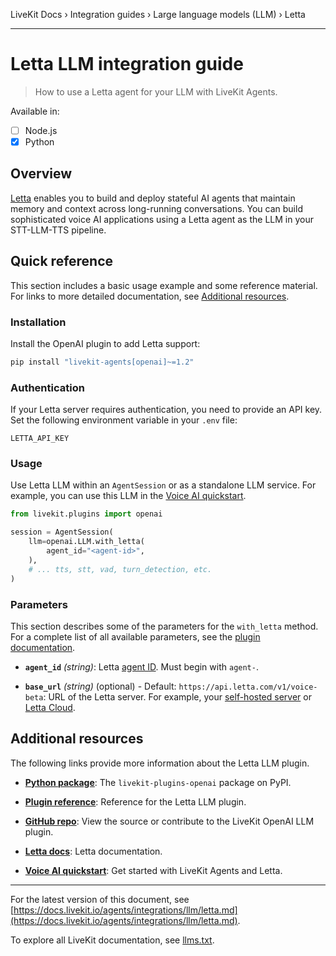 LiveKit Docs › Integration guides › Large language models (LLM) › Letta

---

# Letta LLM integration guide

> How to use a Letta agent for your LLM with LiveKit Agents.

Available in:
- [ ] Node.js
- [x] Python

## Overview

[Letta](https://docs.letta.com/overview) enables you to build and deploy stateful AI agents that maintain memory and context across long-running conversations. You can build sophisticated voice AI applications using a Letta agent as the LLM in your STT-LLM-TTS pipeline.

## Quick reference

This section includes a basic usage example and some reference material. For links to more detailed documentation, see [Additional resources](#additional-resources).

### Installation

Install the OpenAI plugin to add Letta support:

```bash
pip install "livekit-agents[openai]~=1.2"

```

### Authentication

If your Letta server requires authentication, you need to provide an API key. Set the following environment variable in your `.env` file:

`LETTA_API_KEY`

### Usage

Use Letta LLM within an `AgentSession` or as a standalone LLM service. For example, you can use this LLM in the [Voice AI quickstart](https://docs.livekit.io/agents/start/voice-ai.md).

```python
from livekit.plugins import openai

session = AgentSession(
    llm=openai.LLM.with_letta(
        agent_id="<agent-id>",
    ),
    # ... tts, stt, vad, turn_detection, etc.
)

```

### Parameters

This section describes some of the parameters for the `with_letta` method. For a complete list of all available parameters, see the [plugin documentation](https://docs.livekit.io/reference/python/v1/livekit/plugins/openai/index.html.md#livekit.plugins.openai.LLM.with_letta).

- **`agent_id`** _(string)_: Letta [agent ID](https://docs.letta.com/guides/ade/settings#agent-identity). Must begin with `agent-`.

- **`base_url`** _(string)_ (optional) - Default: `https://api.letta.com/v1/voice-beta`: URL of the Letta server. For example, your [self-hosted server](https://docs.letta.com/guides/selfhosting) or [Letta Cloud](https://docs.letta.com/guides/cloud/overview).

## Additional resources

The following links provide more information about the Letta LLM plugin.

- **[Python package](https://pypi.org/project/livekit-plugins-openai/)**: The `livekit-plugins-openai` package on PyPI.

- **[Plugin reference](https://docs.livekit.io/reference/python/v1/livekit/plugins/openai/index.html.md#livekit.plugins.openai.LLM.with_letta)**: Reference for the Letta LLM plugin.

- **[GitHub repo](https://github.com/livekit/agents/tree/main/livekit-plugins/livekit-plugins-openai)**: View the source or contribute to the LiveKit OpenAI LLM plugin.

- **[Letta docs](https://docs.letta.com/)**: Letta documentation.

- **[Voice AI quickstart](https://docs.livekit.io/agents/start/voice-ai.md)**: Get started with LiveKit Agents and Letta.

---


For the latest version of this document, see [https://docs.livekit.io/agents/integrations/llm/letta.md](https://docs.livekit.io/agents/integrations/llm/letta.md).

To explore all LiveKit documentation, see [llms.txt](https://docs.livekit.io/llms.txt).